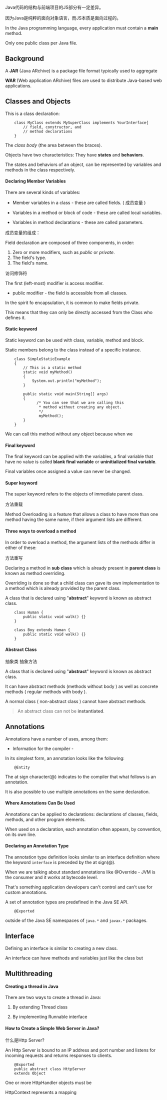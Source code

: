 Java代码的结构与前端项目的JS部分有一定差异。

因为Java是纯粹的面向对象语言，而JS本质是面向过程的。

In the Java programming language, every application must contain a **main** method.

Only one public class per Java file.

## Background

A **JAR** (Java ARchive) is a package file format typically used to aggregate

**WAR** (Web application ARchive) files are used to distribute Java-based web applications.

## Classes and Objects

This is a class declaration:

        class MyClass extends MySuperClass implements YourInterface{
            // field, constructor, and 
            // method declarations
        }

The *class body* (the area between the braces).

Objects have two characteristics: They have **states** and **behaviors**.

The states and behaviors of an object, can be represented by variables and methods in the class respectively.

#### Declaring Member Variables

There are several kinds of variables:

- Member variables in a class - these are called fields. ( 成员变量 )

- Variables in a method or block of code - these are called local variables.

- Variables in method declarations - these are called parameters.

成员变量的组成：

Field declaration are composed of three components, in order:

1. Zero or more modifiers, such as *public* or *private*.
2. The field's type.
3. The field's name.

访问修饰符

The first (left-most) modifier is access modifier. 

- public modifier - the field is accessible from all classes.

In the spirit fo encapsulation, it is common to make fields private.

This means that they can only be directly accessed from the Class who defines it.

#### Static keyword

Static keyword can be used with class, variable, method and block.

Static members belong to the class instead of a specific instance.

        class SimpleStaticExample
        {
            // This is a static method
            static void myMethod()
            {
                System.out.println("myMethod");
            }
         
            public static void main(String[] args)
            {
                  /* You can see that we are calling this
                   * method without creating any object. 
                   */
                   myMethod();
            }
        }
        
We can call this method without any object because when we 

#### Final keyword

The final keyword can be applied with the variables, a final variable that have no value is called **blank final variable** or **uninitialized final variable**. 

Final variables once assigned a value can never be changed.

#### Super keyword

The super keyword refers to the objects of immediate parent class.

方法重载

Method Overloading is a feature that allows a class to have more than one method having the same name, if their argument lists are different.

#### Three ways to overload a method

In order to overload a method, the argument lists of the methods differ in either of these:

方法重写

Declaring a method in **sub class** which is already present in **parent class** is known as method overriding.

Overriding is done so that a child class can gave its own implementation to a method which is already provided by the parent class.

A class that is declared using "**abstract**" keyword is known as abstract class.

        class Human {
            public static void walk() {}
        }
        
        class Boy extends Human {
            public static void walk() {}
        }
        
#### Abstract Class 

抽象类 抽象方法

A class that is declared using "**abstract**" keyword is known as abstract class.

It can have abstract methods (methods without body ) as well as concrete methods ( regular methods with body ).

A normal class ( non-abstract class ) cannot have abstract methods.

> An abstract class can not be **instantiated**.

## Annotations

Annotations have a number of uses, among them:

- Information for the compiler - 

In its simplest form, an annotation looks like the following:

        @Entity
        
The at sign character(@) indicates to the compiler that what follows is an annotation.

It is also possible to use multiple annotations on the same declaration.

#### Where Annotations Can Be Used

Annotations can be applied to declarations: declarations of classes, fields, methods, and other program elements.

When used on a declaration, each annotation often appears, by convention, on its own line.

#### Declaring an Annotation Type

The annotation type definition looks similar to an interface definition where the keyword `interface` is preceded by the at sign(@).

When we are talking about standard annotations like @Override - JVM is the consumer and it works at bytecode level.

That's something application developers can't control and can't use for custom annotations.

A set of annotation types are predefined in the Java SE API.

        @Exported
        
outside of the Java SE namespaces of  `java.*` and `javax.*` packages.


## Interface

Defining an interface is similar to creating a new class.

An interface can have methods and variables just like the class but 

## Multithreading

#### Creating a thread in Java

There are two ways to create a thread in Java:

1. By extending Thread class

2. By implementing Runnable interface

#### How to Create a Simple Web Server in Java?

什么是Http Server?

An Http Server is bound to an IP address and port number and listens for incoming requests and returns responses to clients.

        @Exported
        public abstract class HttpServer
        extends Object
        
One or more HttpHandler objects must be 

HttpContext represents a mapping 